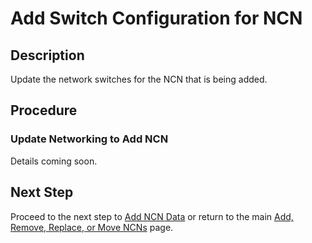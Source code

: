 # Add Switch Configuration for NCN

## Description

Update the network switches for the NCN that is being added.

## Procedure

### Update Networking to Add NCN

Details coming soon.

## Next Step

Proceed to the next step to [Add NCN Data](Add_NCN_Data.md) or return to the main [Add, Remove, Replace, or Move NCNs](../Add_Remove_Replace_NCNs.md) page.
